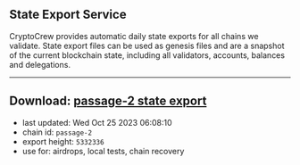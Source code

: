 ## State Export Service
CryptoCrew provides automatic daily state exports for all chains we validate. State export files can be used as genesis files and are a snapshot of the current blockchain state, including all validators, accounts, balances and delegations.

---
**Download: [passage-2 state export](https://dl.ccvalidators.com/SERVICE/passage/passage-2_export_5332336.json)**
---

- last updated: Wed Oct 25 2023 06:08:10
- chain id: `passage-2`
- export height: `5332336`
- use for: airdrops, local tests, chain recovery
